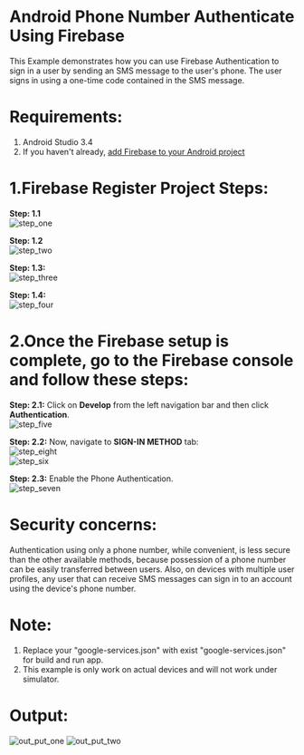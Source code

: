 # Android Phone Number Authenticate Using Firebase
This Example demonstrates how you can use Firebase Authentication to sign in a user by sending an SMS
message to the user's phone. The user signs in using a one-time code contained in the SMS message.

# Requirements:
1. Android Studio 3.4
2. If you haven't already, <a href="https://firebase.google.com/docs/android/setup">add Firebase to your Android project</a>

# 1.Firebase Register Project Steps:
<b>Step: 1.1</b></br>
![step_one](app/src/main/res/drawable/step_one.png)

<b>Step: 1.2</b></br>
![step_two](app/src/main/res/drawable/step_two.png)

<b>Step: 1.3:</b></br>
![step_three](app/src/main/res/drawable/step_three.png)

<b>Step: 1.4:</b></br>
![step_four](app/src/main/res/drawable/step_four.png)

# 2.Once the Firebase setup is complete, go to the Firebase console and follow these steps:

<b>Step: 2.1:</b> Click on <b>Develop</b> from the left navigation bar and then click <b>Authentication</b>.</br>
![step_five](app/src/main/res/drawable/step_five.png)

<b>Step: 2.2:</b> Now, navigate to <b>SIGN-IN METHOD</b> tab:</br>
![step_eight](app/src/main/res/drawable/step_eight.png)</br>
![step_six](app/src/main/res/drawable/step_six.png)

<b>Step: 2.3:</b> Enable the Phone Authentication.</br>
![step_seven](app/src/main/res/drawable/step_seven.png)

# Security concerns:
Authentication using only a phone number, while convenient, is less secure than the other available methods, because possession of a phone number can be easily transferred between users. Also, on devices with multiple user profiles, any user that can receive SMS messages can sign in to an account using the device's phone number.
# Note:
1. Replace your "google-services.json" with exist "google-services.json" for build and run app.
2. This example is only work on actual devices and will not work under simulator.


# Output:
![out_put_one](app/src/main/res/drawable/out_put_one.jpg) ![out_put_two](app/src/main/res/drawable/out_put_two.jpg)
